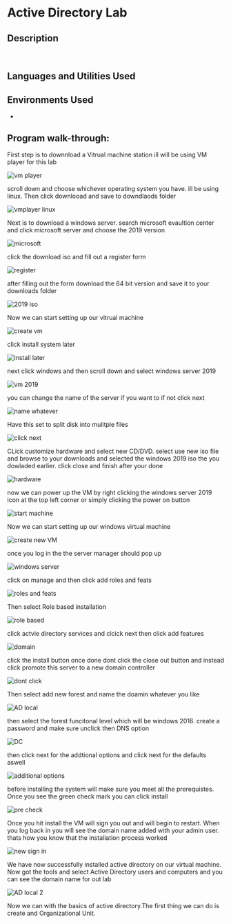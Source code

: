 <h1>Active Directory Lab</h1>



<h2>Description</h2>

<br />


<h2>Languages and Utilities Used</h2>



<h2>Environments Used </h2>

- <b></b> 

<h2>Program walk-through:</h2>

<p align="center">

First step is to downnload a Vitrual machine station ill will be using VM player for this lab

![vm player](https://github.com/Donjon3000/NessusTenableLab/assets/140426313/ffb9d1ff-7de2-40d8-b39c-5a9efd270caf)

scroll down and choose whichever operating system you have. ill be using linux. Then click downlooad and save to downdlaods folder

![vmplayer linux](https://github.com/Donjon3000/NessusTenableLab/assets/140426313/d4df0105-048a-4ae0-9413-31e2acb9c312)

Next is to download a windows server. search microsoft evaultion center and click microsoft server and choose the 2019 version

![microsoft ](https://github.com/Donjon3000/NessusTenableLab/assets/140426313/0b225956-9538-497c-a0a4-50086833ff05)

click the download iso and fill out a register form 

![register](https://github.com/Donjon3000/NessusTenableLab/assets/140426313/3b81e909-230b-4743-a02b-121d511f45ca)

after filling out the form download the 64 bit version and save it to your downloads folder

![2019 iso](https://github.com/Donjon3000/NessusTenableLab/assets/140426313/418d62cd-5ef7-47bd-a237-3c096451db5a)

Now we can start setting up our vitrual machine 

![create vm](https://github.com/Donjon3000/NessusTenableLab/assets/140426313/d40330ed-6bfb-43f5-ae86-118fc868e35c)

click install system later

![install later](https://github.com/Donjon3000/NessusTenableLab/assets/140426313/74c73357-5c50-49b6-8a3a-5e9f4b8f7c42)

next click windows and then scroll down and select windows server 2019

![vm 2019](https://github.com/Donjon3000/NessusTenableLab/assets/140426313/e665f565-3de2-4719-ab6d-d2f54743f017)

you can change the name of the server if you want to if not click next

![name whatever](https://github.com/Donjon3000/NessusTenableLab/assets/140426313/cfab5b33-0ef5-4841-a448-02551c2e24db)

Have this set to split disk into mulitple files

![click next](https://github.com/Donjon3000/NessusTenableLab/assets/140426313/33c804e1-f69b-4765-bf95-f2869b2bfc99)

CLick customize hardware and select new CD/DVD. select use new iso file and browse to your downloads and selected the windows 2019 iso the you dowladed earlier. click close and finish after your done

![hardware](https://github.com/Donjon3000/NessusTenableLab/assets/140426313/e65a00e8-a5ea-4670-8d26-decf82d7380f)

now we can power up the VM by right clicking the windows server 2019 icon at the top left corner or simply clicking the power on button

![start machine](https://github.com/Donjon3000/NessusTenableLab/assets/140426313/b00f679a-72ff-4e6b-872e-ff5623b93e87)

Now we can start setting up our windows virtual machine

![create new VM](https://github.com/Donjon3000/NessusTenableLab/assets/140426313/b250ddc4-474e-4a13-8a9f-680141a5894f)

once you log in the the server manager should pop up 

![windows server](https://github.com/Donjon3000/NessusTenableLab/assets/140426313/445a2f9b-1f38-4cb1-8f76-7de617f86560)

click on manage and then click add roles and feats

![roles and feats](https://github.com/Donjon3000/NessusTenableLab/assets/140426313/1f5b5084-5d83-4c96-b4f6-61b43d3a189d)

Then select Role based installation 

![role based](https://github.com/Donjon3000/NessusTenableLab/assets/140426313/7832420b-9ddb-4f42-a199-93cb374e6850)

click actvie directory services and clcick next then click add features

![domain](https://github.com/Donjon3000/NessusTenableLab/assets/140426313/97cf2d7c-5e83-4a0d-8e3a-2bcf41ba8dc2)

click the install button once done dont click the close out button and instead click promote this server to a new domain controller

![dont click](https://github.com/Donjon3000/NessusTenableLab/assets/140426313/596d44d0-1643-48e6-944d-be3a7e5a5be3)

Then select add new forest and name the doamin whatever you like

![AD local](https://github.com/Donjon3000/NessusTenableLab/assets/140426313/7bb174e4-b47d-4196-8b54-db1de6d31eab)

then select the forest funcitonal level which will be windows 2016. create a password and make sure unclick then DNS option

![DC](https://github.com/Donjon3000/NessusTenableLab/assets/140426313/851de2c0-cbdd-49ed-b364-64891702af2d)

then click next for the addtional options and click next for the defaults aswell

![additional options](https://github.com/Donjon3000/NessusTenableLab/assets/140426313/77355bab-0a2c-41a7-bb6a-9a5ffa5f5bdb)

before installing the system will make sure you meet all the prerequistes. Once you see the green check mark you can click install

![pre check](https://github.com/Donjon3000/NessusTenableLab/assets/140426313/33e2b670-2080-4a0b-8429-e7e961240342)

Once you hit install the VM will sign you out and will begin to restart. When you log back in you will see the domain name added with your admin user. thats how you know that the installation process worked

![new sign in](https://github.com/Donjon3000/NessusTenableLab/assets/140426313/ca293eca-42ac-48f0-954b-fbfb020c66f3)

We have now successfully installed active directory on our virtual machine. Now got the tools and select Active Directory users and computers and you can see the domain name for out lab

![AD local 2](https://github.com/Donjon3000/NessusTenableLab/assets/140426313/472f1d75-5ec7-4d8c-802c-56d2e47a14f1)

Now we can with the basics of active directory.The first thing we can do is create and Organizational Unit. 










































